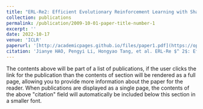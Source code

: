 ```yaml
---
title: "ERL-Re2: Efficient Evolutionary Reinforcement Learning with Shared State Representation and Individual Policy Representation"
collection: publications
permalink: /publication/2009-10-01-paper-title-number-1
excerpt: ''
date: 2022-10-17
venue: 'ICLR'
paperurl: '[http://academicpages.github.io/files/paper1.pdf](https://openreview.net/pdf?id=FYZCHEtt6H0)'
citation: 'Jianye HAO, Pengyi Li, Hongyao Tang, et al. ERL-Re $^ 2$: Efficient Evolutionary Reinforcement Learning with Shared State Representation and Individual Policy Representation[C]//The Eleventh International Conference on Learning Representations. 2022.'
---
```


The contents above will be part of a list of publications, if the user clicks the link for the publication than the contents of section will be rendered as a full page, allowing you to provide more information about the paper for the reader. When publications are displayed as a single page, the contents of the above "citation" field will automatically be included below this section in a smaller font.

